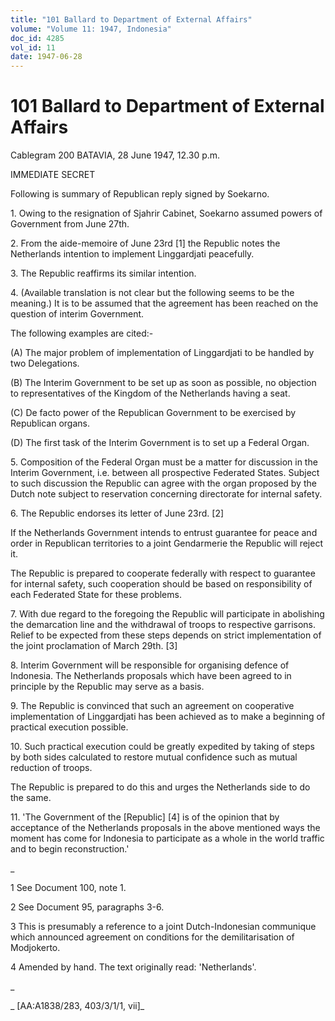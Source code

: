 ```yaml
---
title: "101 Ballard to Department of External Affairs"
volume: "Volume 11: 1947, Indonesia"
doc_id: 4285
vol_id: 11
date: 1947-06-28
---
```


# 101 Ballard to Department of External Affairs

Cablegram 200 BATAVIA, 28 June 1947, 12.30 p.m.

IMMEDIATE SECRET

Following is summary of Republican reply signed by Soekarno.

1\. Owing to the resignation of Sjahrir Cabinet, Soekarno assumed powers of Government from June 27th.

2\. From the aide-memoire of June 23rd [1] the Republic notes the Netherlands intention to implement Linggardjati peacefully.

3\. The Republic reaffirms its similar intention.

4\. (Available translation is not clear but the following seems to be the meaning.) It is to be assumed that the agreement has been reached on the question of interim Government.

The following examples are cited:-

(A) The major problem of implementation of Linggardjati to be handled by two Delegations.

(B) The Interim Government to be set up as soon as possible, no objection to representatives of the Kingdom of the Netherlands having a seat.

(C) De facto power of the Republican Government to be exercised by Republican organs.

(D) The first task of the Interim Government is to set up a Federal Organ.

5\. Composition of the Federal Organ must be a matter for discussion in the Interim Government, i.e. between all prospective Federated States. Subject to such discussion the Republic can agree with the organ proposed by the Dutch note subject to reservation concerning directorate for internal safety.

6\. The Republic endorses its letter of June 23rd. [2]

If the Netherlands Government intends to entrust guarantee for peace and order in Republican territories to a joint Gendarmerie the Republic will reject it.

The Republic is prepared to cooperate federally with respect to guarantee for internal safety, such cooperation should be based on responsibility of each Federated State for these problems.

7\. With due regard to the foregoing the Republic will participate in abolishing the demarcation line and the withdrawal of troops to respective garrisons. Relief to be expected from these steps depends on strict implementation of the joint proclamation of March 29th. [3]

8\. Interim Government will be responsible for organising defence of Indonesia. The Netherlands proposals which have been agreed to in principle by the Republic may serve as a basis.

9\. The Republic is convinced that such an agreement on cooperative implementation of Linggardjati has been achieved as to make a beginning of practical execution possible.

10\. Such practical execution could be greatly expedited by taking of steps by both sides calculated to restore mutual confidence such as mutual reduction of troops.

The Republic is prepared to do this and urges the Netherlands side to do the same.

11\. 'The Government of the [Republic] [4] is of the opinion that by acceptance of the Netherlands proposals in the above mentioned ways the moment has come for Indonesia to participate as a whole in the world traffic and to begin reconstruction.'

_

1 See Document 100, note 1.

2 See Document 95, paragraphs 3-6.

3 This is presumably a reference to a joint Dutch-Indonesian communique which announced agreement on conditions for the demilitarisation of Modjokerto.

4 Amended by hand. The text originally read: 'Netherlands'.

_

_ [AA:A1838/283, 403/3/1/1, vii]_

